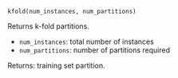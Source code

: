 ```
kfold(num_instances, num_partitions)
```

Returns k-fold partitions.

  * `num_instances`: total number of instances
  * `num_partitions`: number of partitions required

Returns: training set partition.

